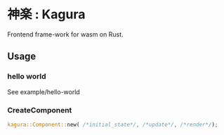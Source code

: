 # 神楽 : Kagura

Frontend frame-work for wasm on Rust.

## Usage

### hello world

See example/hello-world

### CreateComponent

```Rust
kagura::Component::new( /*initial_state*/, /*update*/, /*render*/);
```
